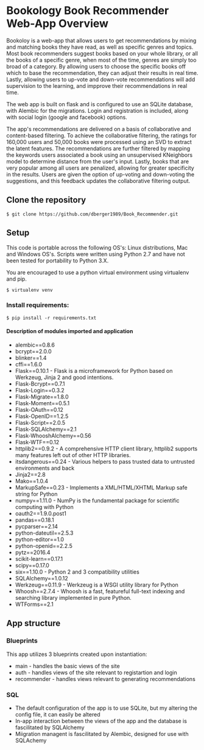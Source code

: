 # Bookology Book Recommender Web-App Overview
Bookoloy is a web-app that allows users to get recommendations by mixing and matching books they have read, as well as specific genres and topics. Most book recommenders suggest books based on your whole library, or all the books of a specific genre, when most of the time, genres are simply too broad of a category. By allowing users to choose the specific books off which to base the recommendation, they can adjust their results in real time. Lastly, allowing users to up-vote and down-vote recommendations will add supervision to the learning, and impprove their recommendations in real time.

 The web app is built on flask and is configured to use an SQLite database, with Alembic for the migrations. Login and registration is included, along with social login (google and facebook) options. 

The app's recommendations are delivered on a basis of collaborative and content-based filtering. To achieve the collaborative filtering, the ratings for 160,000 users and 50,000 books were processed using an SVD to extract the latent features. The recommendations are further filtered by mapping the keywords users associated a book using an unsupervised KNeighbors model to determine distance from the user's input. Lastly, books that are very popular among all users are penalized, allowing for greater specificity in the results. Users are given the option of up-voting and down-voting the suggestions, and this feedback updates the collaborative filtering output. 


## Clone the repository

```$ git clone https://github.com/dberger1989/Book_Recommender.git```

## Setup

This code is portable across the following OS's: Linux distributions, Mac and Windows OS's. Scripts were written using Python 2.7 and have not been tested for portability to Python 3.X.

You are encouraged to use a python virtual environment using virtualenv and pip. 

```$ virtualenv venv```

### Install requirements:

```$ pip install -r requirements.txt```

#### Description of modules imported and application


* alembic==0.8.6
* bcrypt==2.0.0
* blinker==1.4
* cffi==1.6.0
* Flask==0.10.1 - Flask is a microframework for Python based on Werkzeug, Jinja 2 and good intentions.
* Flask-Bcrypt==0.7.1
* Flask-Login==0.3.2
* Flask-Migrate==1.8.0
* Flask-Moment==0.5.1
* Flask-OAuth==0.12
* Flask-OpenID==1.2.5
* Flask-Script==2.0.5
* Flask-SQLAlchemy==2.1
* Flask-WhooshAlchemy==0.56
* Flask-WTF==0.12
* httplib2==0.9.2 - A comprehensive HTTP client library, httplib2 supports many features left out of other HTTP libraries.
* itsdangerous==0.24 - Various helpers to pass trusted data to untrusted environments and back
* Jinja2==2.8
* Mako==1.0.4
* MarkupSafe==0.23 - Implements a XML/HTML/XHTML Markup safe string for Python
* numpy==1.11.0 - NumPy is the fundamental package for scientific computing with Python
* oauth2==1.9.0.post1
* pandas==0.18.1
* pycparser==2.14
* python-dateutil==2.5.3
* python-editor==1.0
* python-openid==2.2.5
* pytz==2016.4
* scikit-learn==0.17.1
* scipy==0.17.0
* six==1.10.0 - Python 2 and 3 compatibility utilities
* SQLAlchemy==1.0.12
* Werkzeug==0.11.9 - Werkzeug is a WSGI utility library for Python
* Whoosh==2.7.4 - Whoosh is a fast, featureful full-text indexing and searching library implemented in pure Python.
* WTForms==2.1

## App structure

### Blueprints

This app utilizes 3 blueprints created upon instantiation:
* main - handles the basic views of the site
* auth - handles views of the site relevant to registartion and login
* recommender - handles views relevant to generating recommendations

### SQL

* The default configuration of the app is to use SQLite, but my altering the config file, it can easily be altered
* In-app interaction between the views of the app and the database is fascilitated by SQLAlchemy
* Miigration managent is fascilitated by Alembic, designed for use with SQLAchemy 





